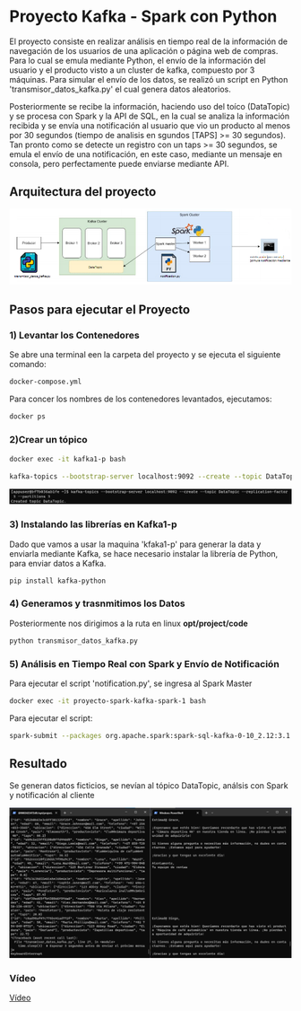 # Proyecto Kafka - Spark con Python

El proyecto consiste en realizar análisis en tiempo real de la información de navegación de los usuarios de una aplicación o página web de compras. Para lo cual se emula mediante Python, el envío de la información del usuario y el producto visto a un cluster de kafka, compuesto por 3 máquinas. Para simular el envío de los datos, se realizó un script en Python 'transmisor_datos_kafka.py' el cual genera datos aleatorios.

Posteriormente se recibe la información, haciendo uso del toíco (DataTopic) y se procesa con Spark y la API de SQL, en la cual se analiza la información recibida y se envía una notificación al usuario que vio un producto al menos por 30 segundos (tiempo de analisis en sgundos [TAPS] >= 30 segundos). Tan pronto como se detecte un registro con un taps >= 30 segundos, se emula el envío de una notificación, en este caso, mediante un mensaje en consola, pero perfectamente puede enviarse mediante API.

## Arquitectura del proyecto

![Arquitectura Kafka-PySPark](images/Arquitectura-Kafka-Spark.png)

## Pasos para ejecutar el Proyecto

### 1) Levantar los Contenedores

Se abre una terminal een la carpeta del proyecto y se ejecuta el siguiente comando:

```bash
docker-compose.yml
```

Para concer los nombres de los contenedores levantados, ejecutamos:

```bash
docker ps
```

### 2)Crear un tópico

```bash
docker exec -it kafka1-p bash
```

```bash
kafka-topics --bootstrap-server localhost:9092 --create --topic DataTopic --replication-factor 3 --partitions 3
```

![Creando el tópico DataTopic desde Kafka1-p](images/Creando-Topic-desde-Kafka1-p.png)

### 3) Instalando las librerías en Kafka1-p

Dado que vamos a usar la maquina 'kfaka1-p' para generar la data y enviarla mediante Kafka, se hace necesario instalar la librería de Python, para enviar datos a Kafka.

```bash
pip install kafka-python
```

### 4) Generamos y trasnmitimos los Datos

 Posteriormente nos dirigimos a la ruta en linux **opt/project/code**

```bash
python transmisor_datos_kafka.py
```

### 5) Análisis en Tiempo Real con Spark y Envío de Notificación
Para ejecutar el script 'notification.py', se ingresa al Spark Master

```bash
docker exec -it proyecto-spark-kafka-spark-1 bash
```

Para ejecutar el script:

```bash
spark-submit --packages org.apache.spark:spark-sql-kafka-0-10_2.12:3.1.2 /opt/spark/code/notification.py
```
## Resultado

Se generan datos ficticios, se nevían al tópico DataTopic, análsis con Spark y notificación al cliente

![Generando datos, envío al tópico, análisis con Spark y envío de notificación](images/generar-analizar-notificar.png)

### Vídeo

[Vídeo](https://youtu.be/WVdUlKyBsF4)